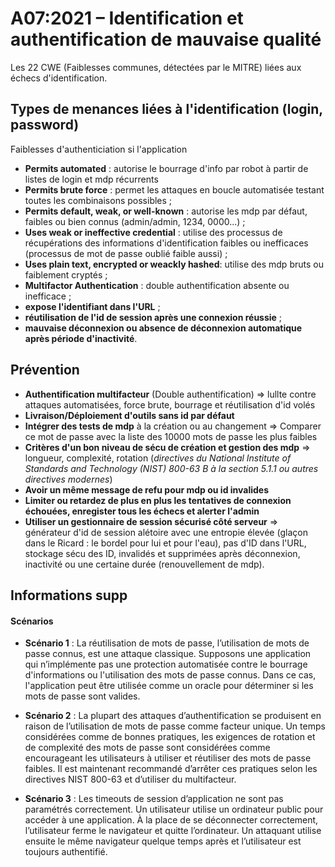 # A07:2021 – Identification et authentification de mauvaise qualité 

Les 22 CWE (Faiblesses communes, détectées par le MITRE) liées aux échecs d'identification.

## Types de menances liées à l'identification (login, password)

Faiblesses d'authenticiation si l'application
* **Permits automated** : autorise le bourrage d'info par robot à partir de listes de login et mdp récurrents
* **Permits brute force** : permet les attaques en boucle automatisée testant toutes les combinaisons possibles ;
* **Permits default, weak, or well-known** : autorise les mdp par défaut, faibles ou bien connus (admin/admin, 1234, 0000...) ;
* **Uses weak or ineffective credential** : utilise des processus de récupérations des informations d'identification faibles ou inefficaces (processus de mot de passe oublié faible aussi) ;
* **Uses plain text, encrypted or weackly hashed**: utilise des mdp bruts ou faiblement cryptés ;
* **Multifactor Authentication** : double authentification absente ou inefficace ;
* **expose l'identifiant dans l'URL** ;
* **réutilisation de l'id de session après une connexion réussie** ;
* **mauvaise déconnexion ou absence de déconnexion automatique après période d'inactivité**.

## Prévention

* **Authentification multifacteur** (Double authentification) => lullte contre attaques automatisées, force brute, bourrage et réutilisation d'id volés
* **Livraison/Déploiement d'outils sans id par défaut**
* **Intégrer des tests de mdp** à la création ou au changement => Comparer ce mot de passe avec la liste des 10000 mots de passe les plus faibles
* **Critères d'un bon niveau de sécu de création et gestion des mdp** => longueur, complexité, rotation  (*directives du National Institute of Standards and Technology (NIST) 800-63 B à la section 5.1.1 ou autres directives modernes*)
* **Avoir un même message de refu pour mdp ou id invalides**
* **Limiter ou retardez de plus en plus les tentatives de connexion échouées, enregister tous les échecs et alerter l'admin**
* **Utiliser un gestionnaire de session sécurisé côté serveur** => générateur d'id de session alétoire avec une entropie élevée (glaçon dans le Ricard : le bordel pour lui et pour l'eau), pas d'ID dans l'URL, stockage sécu des ID, invalidés et supprimées après déconnexion, inactivité ou une certaine durée (renouvellement de mdp).

## Informations supp

#### Scénarios 
* **Scénario 1** : La réutilisation de mots de passe, l’utilisation de mots de passe connus, est une attaque classique. Supposons une application qui n’implémente pas une protection automatisée contre le bourrage d'informations ou l'utilisation des mots de passe connus. Dans ce cas, l'application peut être utilisée comme un oracle pour déterminer si les mots de passe sont valides.

* **Scénario 2** : La plupart des attaques d’authentification se produisent en raison de l’utilisation de mots de passe comme facteur unique. Un temps considérées comme de bonnes pratiques, les exigences de rotation et de complexité des mots de passe sont considérées comme encourageant les utilisateurs à utiliser et réutiliser des mots de passe faibles. Il est maintenant recommandé d’arrêter ces pratiques selon les directives NIST 800-63 et d’utiliser du multifacteur.

* **Scénario 3** : Les timeouts de session d’application ne sont pas paramétrés correctement. Un utilisateur utilise un ordinateur public pour accéder à une application. À la place de se déconnecter correctement, l’utilisateur ferme le navigateur et quitte l’ordinateur. Un attaquant utilise ensuite le même navigateur quelque temps après et l’utilisateur est toujours authentifié.
